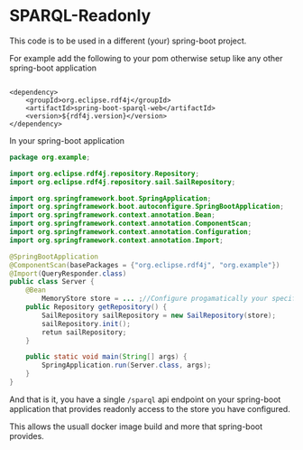 # SPARQL-Readonly

This code is to be used in a different (your) spring-boot project.

For example add the following to your pom otherwise setup like any other 
spring-boot application

```

<dependency>
	<groupId>org.eclipse.rdf4j</groupId>
	<artifactId>spring-boot-sparql-web</artifactId>
	<version>${rdf4j.version}</version>
</dependency>

```

In your spring-boot application

```java
package org.example;

import org.eclipse.rdf4j.repository.Repository;
import org.eclipse.rdf4j.repository.sail.SailRepository;

import org.springframework.boot.SpringApplication;
import org.springframework.boot.autoconfigure.SpringBootApplication;
import org.springframework.context.annotation.Bean;
import org.springframework.context.annotation.ComponentScan;
import org.springframework.context.annotation.Configuration;
import org.springframework.context.annotation.Import;

@SpringBootApplication
@ComponentScan(basePackages = {"org.eclipse.rdf4j", "org.example"})
@Import(QueryResponder.class)
public class Server {
	@Bean
		MemoryStore store = ... ;//Configure progamatically your specific store
	public Repository getRepository() {
		SailRepository sailRepository = new SailRepository(store);
		sailRepository.init();
		retun sailRepository;
	}

	public static void main(String[] args) {
		SpringApplication.run(Server.class, args);
	}
}

```

And that is it, you have a single `/sparql` api endpoint on your spring-boot application
that provides readonly access to the store you have configured.

This allows the usuall docker image build and more that spring-boot provides.
